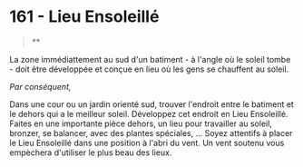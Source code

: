 # 161 - Lieu Ensoleillé

> **

La zone immédiattement au sud d'un batiment - à l'angle où le soleil tombe - doit être développée et conçue en lieu où les gens se chauffent au soleil.

_Par conséquent,_


Dans une cour ou un jardin orienté sud, trouver l'endroit entre le batiment et le dehors qui a le meilleur soleil. Développez cet endroit en Lieu Ensoleillé. Faites en une importante pièce dehors, un lieu pour travailler au soleil, bronzer, se balancer, avec des plantes spéciales, ... Soyez attentifs à placer le Lieu Ensoleillé dans une position à l'abri du vent. Un vent soutenu vous empèchera d'utiliser le plus beau des lieux.
